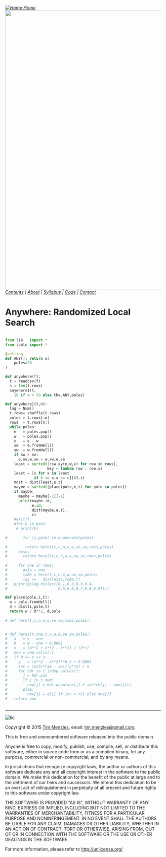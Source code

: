 
<em>[![Home](https://raw.githubusercontent.com/txt/mase/master/img/home.png) Home](https://github.com/txt/mase/blob/master/README.md)   
[<img width=900 src="https://raw.githubusercontent.com/txt/mase/master/img/banner.png">](https://github.com/txt/mase/blob/master/README.md)
[Contents](https://github.com/txt/mase/blob/master/TOC.md) | [About](https://github.com/txt/mase/blob/master/ABOUT.md) | [Syllabus](https://github.com/txt/mase/blob/master/SYLLABUS.md) | [Code](https://github.com/txt/mase/tree/master/src) | [Contact](http://menzies.us)</em>



# Anywhere: Randomized Local Search

````python

from lib   import *
from table import *

@setting
def ANY(): return o(
    poles=20
)

def anywhere(f):
  t = readcsv(f)
  n = len(t.rows)
  anywhere1(t,
    10 if n < 50 else the.ANY.poles)

def anywhere1(t,n):
  log = Num()
  t.rows= shuffle(t.rows)
  poles = t.rows[:n]
  rows  = t.rows[n:]
  while poles:
    e   = poles.pop()
    w   = poles.pop()
    c   = e - w
    se  = e.fromHell()
    sw  = w.fromHell()
    if sw > se:
      e,se,w,sw = w,sw,e,se
    least = sorted([row.xy(e,w,c) for row in rows],
                   key = lambda row : row.x)
    least = [x for x in least
             if 0 <= x.x <= c][0].it
    most = dist(least,e,t)
    maybe = sorted([place(pole,e,t) for pole in poles])
    if maybe:
      maybe = maybe[-1][-1]
      print(maybe.id,
            e.id,
            dist(maybe,e,t),
            c)
    #exit()
    #for b in best:
     # print(b)
   
#       for (i,pole) in enumerate(poles)
    
#        return here1(t,c,n,e,w,se,sw,rows,poles)
#     else:
#       return here1(t,c,n,w,e,sw,se,rows,poles)
    
#     for one in rows:
#       asIs = one
#       toBe = here(t,c,n,e,w,se,sw,poles)
#       log +=   dist(asIs,toBe,t)
#   print(g(log.ntiles([0.1,0.2,0.3,0.4,
#                       0.5,0.6,0.7,0.8,0.9])))

def place(pole,i,t):
  w = pole.fromHell()
  d = dist(i,pole,t)
  return w / d**2, d,pole
  
# def here(t,c,n,e,w,se,sw,rows,poles):
  

# def here1(t,one,c,n,e,w,se,sw,poles):
#   a   = e - one
#   b   = w - one + 0.0001
#   x   = (a**2 + c**2 - b**2) / (2*c)
#   new = one.cells[:]
#   if 0 <= x <= c:
#     y   = (a**2 - x**2)**0.5 + 0.0001
#     inc = (a/b)*(se - sw)/(y**2) / n 
#     for hdr in t.indep.values():
#       j = hdr.pos
#       if j in t.num:
#         new[j] = hdr.wrap(one[j] + inc*(e[j] - one[j]))
#       else:
#         new[j] = e[j] if inc < r() else one[j]
#   return new
    
````

__________


![lic](https://raw.githubusercontent.com/txt/mase/master/img/license.png)

Copyright © 2015 [Tim Menzies](http://menzies.us), email: <tim.menzies@gmail.com>.

This is free and unencumbered software released into the public domain.

Anyone is free to copy, modify, publish, use, compile, sell, or
distribute this software, either in source code form or as a compiled
binary, for any purpose, commercial or non-commercial, and by any
means.

In jurisdictions that recognize copyright laws, the author or authors
of this software dedicate any and all copyright interest in the
software to the public domain. We make this dedication for the benefit
of the public at large and to the detriment of our heirs and
successors. We intend this dedication to be an overt act of
relinquishment in perpetuity of all present and future rights to this
software under copyright law.

THE SOFTWARE IS PROVIDED "AS IS", WITHOUT WARRANTY OF ANY KIND,
EXPRESS OR IMPLIED, INCLUDING BUT NOT LIMITED TO THE WARRANTIES OF
MERCHANTABILITY, FITNESS FOR A PARTICULAR PURPOSE AND NONINFRINGEMENT.
IN NO EVENT SHALL THE AUTHORS BE LIABLE FOR ANY CLAIM, DAMAGES OR
OTHER LIABILITY, WHETHER IN AN ACTION OF CONTRACT, TORT OR OTHERWISE,
ARISING FROM, OUT OF OR IN CONNECTION WITH THE SOFTWARE OR THE USE OR
OTHER DEALINGS IN THE SOFTWARE.

For more information, please refer to <http://unlicense.org/>

